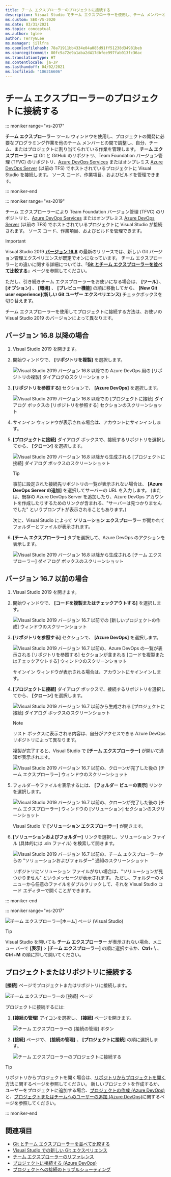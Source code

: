 ```yaml
---
title: チーム エクスプローラーのプロジェクトに接続する
description: Visual Studio でチーム エクスプローラーを使用し、チーム メンバーと連携してプロジェクトを開発および管理する方法について説明します。
ms.custom: SEO-VS-2020
ms.date: 03/31/2021
ms.topic: conceptual
ms.author: tglee
author: TerryGLee
ms.manager: jillfra
ms.openlocfilehash: 78a71911bb4334e04a085d91ff51238d34981beb
ms.sourcegitcommit: 80fc9a72e9a1aba2d417dbfee997fab013fc36ac
ms.translationtype: HT
ms.contentlocale: ja-JP
ms.lasthandoff: 04/02/2021
ms.locfileid: "106216606"
---
```

# <a name="connect-to-projects-in-team-explorer"></a>チーム エクスプローラーのプロジェクトに接続する

::: moniker range="vs-2017"

**チーム エクスプローラー** ツール ウィンドウを使用し、プロジェクトの開発に必要なプログラミング作業を他のチーム メンバーとの間で調整し、自分、チーム、またはプロジェクトに割り当てられている作業を管理します。 **チーム エクスプローラー** は Git と GitHub のリポジトリ、Team Foundation バージョン管理 (TFVC) のリポジトリ、[Azure DevOps Services](/azure/devops/user-guide/what-is-azure-devops-services) またはオンプレミス [Azure DevOps Server](/azure/devops/index-all) (以前の TFS) でホストされているプロジェクトに Visual Studio を接続します。 ソース コード、作業項目、およびビルドを管理できます。

::: moniker-end

::: moniker range="vs-2019"

チーム エクスプローラーにより Team Foundation バージョン管理 (TFVC) のリポジトリと、[Azure DevOps Services](/azure/devops/user-guide/what-is-azure-devops-services) またはオンプレミス [Azure DevOps Server](/azure/devops/user-guide/about-azure-devops-services-tfs?view=azure-devops&preserve-view=true) (以前の TFS) でホストされているプロジェクトに Visual Studio が接続されます。 ソース コード、作業項目、およびビルドを管理できます。

> [!IMPORTANT]
> Visual Studio 2019 [**バージョン 16.8**](/visualstudio/releases/2019/release-notes/) の最新のリリースでは、新しい Git バージョン管理エクスペリエンスが既定でオンになっています。 チーム エクスプローラーとの違いに関する詳細については、「[**Git とチーム エクスプローラーを並べて比較する**](git-team-explorer-feature-comparison.md)」ページを参照してください。
>
> ただし、引き続きチーム エクスプローラーをお使いになる場合は、 **[ツール]** 、 **[オプション]** 、 **[環境]** 、 **[プレビュー機能]** の順に移動してから、 **[New Git user experience]\(新しい Git ユーザー エクスペリエンス\)** チェックボックスを切り替えます。

チーム エクスプローラーを使用してプロジェクトに接続する方法は、お使いの Visual Studio 2019 のバージョンによって異なります。

## <a name="in-version-168-and-later"></a>バージョン 16.8 以降の場合

1. Visual Studio 2019 を開きます。

1. 開始ウィンドウで、 **[リポジトリを複製]** を選択します。

   ![Visual Studio 2019 バージョン 16.8 以降での Azure DevOps 用の [リポジトリの複製] ダイアログのスクリーンショット](../ide/media/vs-2019/clone-repository.png)

1. **[リポジトリを参照する]** セクションで、 **[Azure DevOps]** を選択します。

    ![Visual Studio 2019 バージョン 16.8 以降での [プロジェクトに接続] ダイアログ ボックスの [リポジトリを参照する] セクションのスクリーンショット](../ide/media/vs-2019/browse-repository-azure-devops.png)

1. サインイン ウィンドウが表示される場合は、アカウントにサインインします。

1. **[プロジェクトに接続]** ダイアログ ボックスで、接続するリポジトリを選択してから、 **[クローン]** を選択します。

      ![Visual Studio 2019 バージョン 16.8 以降から生成される [プロジェクトに接続] ダイアログ ボックスのスクリーンショット](../ide/media/vs-2019/connect-project-azure-devops.png)

      > [!TIP]
      > 事前に設定された接続先リポジトリの一覧が表示されない場合は、 **[Azure DevOps Server の追加]** を選択してサーバーの URL を入力します。 (または、既存の Azure DevOps Server を追加したり、Azure DevOps アカウントを作成したりするためのリンクが含まれる、"サーバーは見つかりませんでした" というプロンプトが表示されることもあります。)

   次に、Visual Studio によって **ソリューション エクスプローラー** が開かれてフォルダーとファイルが表示されます。

1. **[チーム エクスプローラー]** タブを選択して、Azure DevOps のアクションを表示します。

      ![Visual Studio 2019 バージョン 16.8 以降から生成される [チーム エクスプローラー] ダイアログ ボックスのスクリーンショット](../ide/media/vs-2019/team-explorer-azure-devops.png)

## <a name="in-version-167-and-earlier"></a>バージョン 16.7 以前の場合

1. Visual Studio 2019 を開きます。

1. 開始ウィンドウで、 **[コードを複製またはチェックアウトする]** を選択します。

   ![Visual Studio 2019 バージョン 16.7 以前での [新しいプロジェクトの作成] ウィンドウのスクリーンショット](../get-started/media/vs-2019/clone-checkout-code-dark.png)

1. **[リポジトリを参照する]** セクションで、 **[Azure DevOps]** を選択します。

   ![Visual Studio 2019 バージョン 16.7 以前の、Azure DevOps の一覧が表示される [リポジトリを参照する] セクションが含まれる [コードを複製またはチェックアウトする] ウィンドウのスクリーンショット](../get-started/media/vs-2019/clone-checkout-code-git-repo-dark.png)

   サインイン ウィンドウが表示される場合は、アカウントにサインインします。

1. **[プロジェクトに接続]** ダイアログ ボックスで、接続するリポジトリを選択してから、 **[クローン]** を選択します。

      ![Visual Studio 2019 バージョン 16.7 以前から生成される [プロジェクトに接続] ダイアログ ボックスのスクリーンショット](../get-started/media/open-proj-azure-devops-connect-cloud-clone.png)

    > [!NOTE]
    > リスト ボックスに表示される内容は、自分がアクセスできる Azure DevOps リポジトリによって異なります。

   複製が完了すると、Visual Studio で **[チーム エクスプローラー]** が開いて通知が表示されます。

     ![Visual Studio 2019 バージョン 16.7 以前の、クローンが完了した後の [チーム エクスプローラー] ウィンドウのスクリーンショット](../get-started/media/vs-2019/clone-complete-azure-devops.png)

1. フォルダーやファイルを表示するには、 **[フォルダー ビューの表示]** リンクを選択します。

     ![Visual Studio 2019 バージョン 16.7 以前の、クローンが完了した後の [チーム エクスプローラー] ウィンドウの [ソリューション] セクションのスクリーンショット](../get-started/media/vs-2019/show-folder-view-azure-devops.png)

     Visual Studio で **[ソリューション エクスプローラー]** が開きます。

1. **[ソリューションおよびフォルダー]** リンクを選択し、ソリューション ファイル (具体的には .sln ファイル) を検索して開きます。

      ![Visual Studio 2019 バージョン 16.7 以前の、チーム エクスプローラーからの "ソリューションおよびフォルダー" 通知のスクリーンショット](../get-started/media/open-proj-repo-solutions-folders.png)

   リポジトリにソリューション ファイルがない場合は、"ソリューションが見つかりません" というメッセージが表示されます。 ただし、フォルダーのメニューから任意のファイルをダブルクリックして、それを Visual Studio コード エディターで開くことができます。

::: moniker-end

::: moniker range="vs-2017"

![チーム エクスプローラー[ホーム] ページ (Visual Studio)](media/team-explorer/team-explorer.png "チーム エクスプローラー - [ホーム] ページ (Visual Studio)。")

> [!TIP]
> Visual Studio を開いても **チーム エクスプローラー** が表示されない場合、メニュー バーで **[表示]**  >  **[チーム エクスプローラー]** の順に選択するか、**Ctrl**+ **&#92;** 、**Ctrl**+**M** の順に押して開いてください。

## <a name="connect-to-a-project-or-repository"></a>プロジェクトまたはリポジトリに接続する

**[接続]** ページでプロジェクトまたはリポジトリに接続します。

![チーム エクスプローラーの [接続] ページ](media/team-explorer/connect.png "チーム エクスプローラー - [接続] ページ (Visual Studio)")

プロジェクトに接続するには:

1. **[接続の管理]** アイコンを選択し、 **[接続]** ページを開きます。

   ![チーム エクスプローラーの [接続の管理] ボタン](media/team-explorer/manage-connections.png "チーム エクスプローラー - [接続の管理] ボタン (Visual Studio)。")

1. **[接続]** ページで、 **[接続の管理]** 、 **[プロジェクトに接続]** の順に選択します。

   ![チーム エクスプローラーのプロジェクトに接続する](media/team-explorer/connect-project.png "チーム エクスプローラー - [プロジェクトに接続] (Visual Studio)。")

> [!TIP]
> リポジトリからプロジェクトを開く場合は、[リポジトリからプロジェクトを開く](../get-started/tutorial-open-project-from-repo-visual-studio-2017.md)方法に関するページを参照してください。 新しいプロジェクトを作成するか、ユーザーをプロジェクトに追加する場合、[プロジェクトの作成 (Azure DevOps)](/azure/devops/organizations/projects/create-project)と、[プロジェクトまたはチームへのユーザーの追加 (Azure DevOps)](/azure/devops/organizations/security/add-users-team-project)に関するページを参照してください。

::: moniker-end

## <a name="see-also"></a>関連項目

- [Git とチーム エクスプローラーを並べて比較する](git-team-explorer-feature-comparison.md)
- [Visual Studio での新しい Git エクスペリエンス](git-with-visual-studio.md)
- [チーム エクスプローラーのリファレンス](reference/team-explorer-reference.md)
- [プロジェクトに接続する (Azure DevOps)](/azure/devops/organizations/projects/connect-to-projects)
- [プロジェクトへの接続のトラブルシューティング](/azure/devops/user-guide/troubleshoot-connection?view=azure-devops&preserve-view=true)
